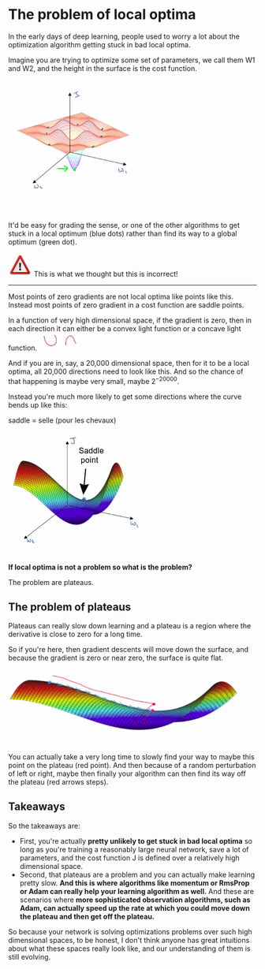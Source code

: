 # The problem of local optima

In the early days of deep learning, people used to worry a lot about the optimization algorithm getting stuck in bad local optima.

Imagine you are trying to optimize some set of parameters, we call them W1 and W2, and the height in the surface is the cost function.

![](img/local_optima.png)

It'd be easy for grading the sense, or one of the other algorithms to get stuck in a local optimum (blue dots) rather than find its way to a global optimum (green dot).

![](img/warning.png) This is what we thought but this is incorrect!


----

Most points of zero gradients are not local optima like points like this. Instead most points of zero gradient in a cost function are saddle points. 

In a function of very high dimensional space, if the gradient is zero, then in each direction it can either be a convex light function or a concave light function. ![](img/convex_concav.png)
 

And if you are in, say, a 20,000 dimensional space, then for it to be a local optima, all 20,000 directions need to look like this. And so the chance of that happening is maybe very small, maybe $2^{-20 000}$.

Instead you're much more likely to get some directions where the curve bends up like this:

saddle = selle (pour les chevaux)

![](img/saddle_curve.png)

**If local optima is not a problem so what is the problem?**

The problem are plateaus.

## The problem of plateaus

Plateaus can really slow down learning and a plateau is a region where the derivative is close to zero for a long time. 

So if you're here, then gradient descents will move down the surface, and because the gradient is zero or near zero, the surface is quite flat. 

![](img/plateau.png)

You can actually take a very long time to slowly find your way to maybe this point on the plateau (red point). And then because of a random perturbation of left or right, maybe then finally  your algorithm can then find its way off the plateau (red arrows steps). 

## Takeaways

So the takeaways are: 
  - First, you're actually **pretty unlikely to get stuck in bad local optima** so long as you're training a reasonably large neural network, save a lot of parameters, and the cost function J is defined over a relatively high dimensional space. 
  - Second, that plateaus are a problem and you can actually make learning pretty slow. **And this is where algorithms like momentum or RmsProp or Adam can really help your learning algorithm as well.** And these are scenarios where **more sophisticated observation algorithms, such as Adam, can actually speed up the rate at which you could move down the plateau and then get off the plateau.**

So because your network is solving optimizations problems over such high dimensional spaces, to be honest, I don't think anyone has great intuitions about what these spaces really look like, and our understanding of them is still evolving. 